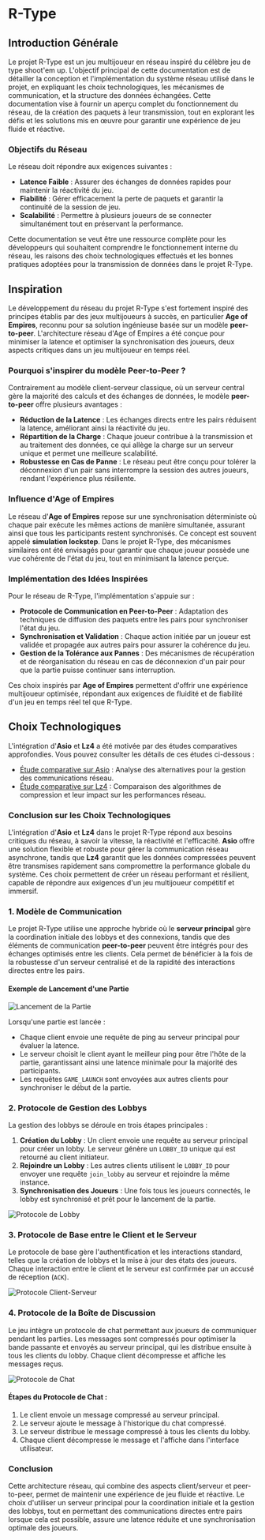 # R-Type

## Introduction Générale

Le projet R-Type est un jeu multijoueur en réseau inspiré du célèbre jeu de type shoot'em up. L'objectif principal de cette documentation est de détailler la conception et l'implémentation du système réseau utilisé dans le projet, en expliquant les choix technologiques, les mécanismes de communication, et la structure des données échangées. Cette documentation vise à fournir un aperçu complet du fonctionnement du réseau, de la création des paquets à leur transmission, tout en explorant les défis et les solutions mis en œuvre pour garantir une expérience de jeu fluide et réactive.

### Objectifs du Réseau

Le réseau doit répondre aux exigences suivantes :
- **Latence Faible** : Assurer des échanges de données rapides pour maintenir la réactivité du jeu.
- **Fiabilité** : Gérer efficacement la perte de paquets et garantir la continuité de la session de jeu.
- **Scalabilité** : Permettre à plusieurs joueurs de se connecter simultanément tout en préservant la performance.

Cette documentation se veut être une ressource complète pour les développeurs qui souhaitent comprendre le fonctionnement interne du réseau, les raisons des choix technologiques effectués et les bonnes pratiques adoptées pour la transmission de données dans le projet R-Type.

## Inspiration

Le développement du réseau du projet R-Type s'est fortement inspiré des principes établis par des jeux multijoueurs à succès, en particulier **Age of Empires**, reconnu pour sa solution ingénieuse basée sur un modèle **peer-to-peer**. L'architecture réseau d'Age of Empires a été conçue pour minimiser la latence et optimiser la synchronisation des joueurs, deux aspects critiques dans un jeu multijoueur en temps réel.

### Pourquoi s'inspirer du modèle Peer-to-Peer ?

Contrairement au modèle client-serveur classique, où un serveur central gère la majorité des calculs et des échanges de données, le modèle **peer-to-peer** offre plusieurs avantages :
- **Réduction de la Latence** : Les échanges directs entre les pairs réduisent la latence, améliorant ainsi la réactivité du jeu.
- **Répartition de la Charge** : Chaque joueur contribue à la transmission et au traitement des données, ce qui allège la charge sur un serveur unique et permet une meilleure scalabilité.
- **Robustesse en Cas de Panne** : Le réseau peut être conçu pour tolérer la déconnexion d'un pair sans interrompre la session des autres joueurs, rendant l'expérience plus résiliente.

### Influence d'Age of Empires

Le réseau d'**Age of Empires** repose sur une synchronisation déterministe où chaque pair exécute les mêmes actions de manière simultanée, assurant ainsi que tous les participants restent synchronisés. Ce concept est souvent appelé **simulation lockstep**. Dans le projet R-Type, des mécanismes similaires ont été envisagés pour garantir que chaque joueur possède une vue cohérente de l'état du jeu, tout en minimisant la latence perçue.

### Implémentation des Idées Inspirées

Pour le réseau de R-Type, l'implémentation s'appuie sur :
- **Protocole de Communication en Peer-to-Peer** : Adaptation des techniques de diffusion des paquets entre les pairs pour synchroniser l'état du jeu.
- **Synchronisation et Validation** : Chaque action initiée par un joueur est validée et propagée aux autres pairs pour assurer la cohérence du jeu.
- **Gestion de la Tolérance aux Pannes** : Des mécanismes de récupération et de réorganisation du réseau en cas de déconnexion d'un pair pour que la partie puisse continuer sans interruption.

Ces choix inspirés par **Age of Empires** permettent d'offrir une expérience multijoueur optimisée, répondant aux exigences de fluidité et de fiabilité d'un jeu en temps réel tel que R-Type.

## Choix Technologiques

L'intégration d'**Asio** et **Lz4** a été motivée par des études comparatives approfondies. Vous pouvez consulter les détails de ces études ci-dessous :

- [Étude comparative sur Asio](./Etudes/Etude%20Comparative%20Asio.pdf) : Analyse des alternatives pour la gestion des communications réseau.
- [Étude comparative sur Lz4](./Etudes/Etude%20Comparative%20Lib%20Compression.pdf) : Comparaison des algorithmes de compression et leur impact sur les performances réseau.

### Conclusion sur les Choix Technologiques

L'intégration d'**Asio** et **Lz4** dans le projet R-Type répond aux besoins critiques du réseau, à savoir la vitesse, la réactivité et l'efficacité. **Asio** offre une solution flexible et robuste pour gérer la communication réseau asynchrone, tandis que **Lz4** garantit que les données compressées peuvent être transmises rapidement sans compromettre la performance globale du système. Ces choix permettent de créer un réseau performant et résilient, capable de répondre aux exigences d'un jeu multijoueur compétitif et immersif.

### 1. Modèle de Communication

Le projet R-Type utilise une approche hybride où le **serveur principal** gère la coordination initiale des lobbys et des connexions, tandis que des éléments de communication **peer-to-peer** peuvent être intégrés pour des échanges optimisés entre les clients. Cela permet de bénéficier à la fois de la robustesse d'un serveur centralisé et de la rapidité des interactions directes entre les pairs.

#### Exemple de Lancement d'une Partie
![Lancement de la Partie](./images/img.png)

Lorsqu'une partie est lancée :
- Chaque client envoie une requête de ping au serveur principal pour évaluer la latence.
- Le serveur choisit le client ayant le meilleur ping pour être l'hôte de la partie, garantissant ainsi une latence minimale pour la majorité des participants.
- Les requêtes `GAME_LAUNCH` sont envoyées aux autres clients pour synchroniser le début de la partie.

### 2. Protocole de Gestion des Lobbys

La gestion des lobbys se déroule en trois étapes principales :
1. **Création du Lobby** : Un client envoie une requête au serveur principal pour créer un lobby. Le serveur génère un `LOBBY_ID` unique qui est retourné au client initiateur.
2. **Rejoindre un Lobby** : Les autres clients utilisent le `LOBBY_ID` pour envoyer une requête `join_lobby` au serveur et rejoindre la même instance.
3. **Synchronisation des Joueurs** : Une fois tous les joueurs connectés, le lobby est synchronisé et prêt pour le lancement de la partie.

![Protocole de Lobby](./images/img_1.png)

### 3. Protocole de Base entre le Client et le Serveur

Le protocole de base gère l'authentification et les interactions standard, telles que la création de lobbys et la mise à jour des états des joueurs. Chaque interaction entre le client et le serveur est confirmée par un accusé de réception (`ACK`).

![Protocole Client-Serveur](./images/img_2.png)

### 4. Protocole de la Boîte de Discussion

Le jeu intègre un protocole de chat permettant aux joueurs de communiquer pendant les parties. Les messages sont compressés pour optimiser la bande passante et envoyés au serveur principal, qui les distribue ensuite à tous les clients du lobby. Chaque client décompresse et affiche les messages reçus.

![Protocole de Chat](./images/img_3.png)

#### Étapes du Protocole de Chat :
1. Le client envoie un message compressé au serveur principal.
2. Le serveur ajoute le message à l'historique du chat compressé.
3. Le serveur distribue le message compressé à tous les clients du lobby.
4. Chaque client décompresse le message et l'affiche dans l'interface utilisateur.

### Conclusion

Cette architecture réseau, qui combine des aspects client/serveur et peer-to-peer, permet de maintenir une expérience de jeu fluide et réactive. Le choix d'utiliser un serveur principal pour la coordination initiale et la gestion des lobbys, tout en permettant des communications directes entre pairs lorsque cela est possible, assure une latence réduite et une synchronisation optimale des joueurs.
